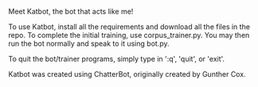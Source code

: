 Meet Katbot, the bot that acts like me!

To use Katbot, install all the requirements and download all the files in the repo. To complete the initial training, use corpus_trainer.py. You may then run the bot normally and speak to it using bot.py.

To quit the bot/trainer programs, simply type in ':q', 'quit', or 'exit'.

Katbot was created using ChatterBot, originally created by Gunther Cox.
